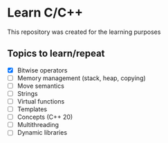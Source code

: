 # Learn C/C++

This repository was created for the learning purposes

## Topics to learn/repeat

- [X] Bitwise operators
- [ ] Memory management (stack, heap, copying)
- [ ] Move semantics
- [ ] Strings
- [ ] Virtual functions
- [ ] Templates
- [ ] Concepts (C++ 20)
- [ ] Multithreading
- [ ] Dynamic libraries